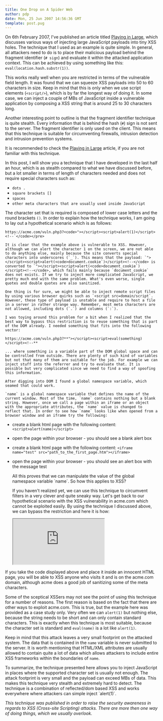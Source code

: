```yaml
---
title: One Drop on A Spider Web
author: pdp
date: Mon, 25 Jun 2007 14:56:36 GMT
template: post.pug
---
```


On 6th February 2007, I've published an article titled [Playing in Large](/blog/playing-in-large), which discusses various ways of injecting large JavaScript payloads into tiny XSS holes. The technique that I used as an example is quite simple. In general, all attackers need to do is to place their malicious payload behind the fragment identifier (`# sign`) and evaluate it within the attacked application context. This can be achieved by using something like this: `eval(location.hash.substr(1))`.

This works really well when you are restricted in terms of the vulnerable field length. It was found that we can squeeze XSS payloads into 50 to 60 characters in size. Keep in mind that this is only when we use script elements (`<script/>`), which is by far the longest way of doing it. In some case, we can inject a couple of MBs of JavaScript inside a vulnerable application by composing a XSS string that is around 25 to 30 characters long.

Another interesting point to outline is that the fragment identifier technique is quite stealth. Every information that is behind the hash (`#`) sign is not sent to the server. The fragment identifier is only used on the client. This means that this technique is suitable for circumventing firewalls, intrusion detection and intrusion prevention systems.

It is recommended to check the [Playing in Large](/blog/playing-in-large) article, if you are not familiar with this technique.

In this post, I will show you a technique that I have developed in the last half an hour, which is as stealth compared to what we have discussed before, but a lot smaller in terms of length of characters needed and does not require special characters such as:

* `dots .`
* `square brackets []`
* `spaces`
* `other meta characters that are usually used inside JavaScript`

The character set that is required is composed of lower case letters and the round brackets `()`. In order to explain how the technique works, I am going to lay out a hypothetical scenario which is as follows:

    https://acme.com/vuln.php3?<code>"></script><script>alert(1)</script><!--`</code></pre>

    It is clear that the example above is vulnerable to XSS. However, although we can alert the character 1 on the screen, we are not able to do anything else, mainly because the site converts special characters into underscores (`_`). This means that the payload: `"></script><script>alert(<code>document.cookie`)</script><!--</code> is converted to `"></script><script>alert(<code>document_cookie`)</script><!--</code>, which fails mainly because `document_cookie` does not exists. If we try to inject more complicated JavaScript, we pretty much end with the same problem. What's even worse, single quotes and double quotes are also sanitized.

    One thing is for sure, we might be able to inject remote script files by using various browser quirks such as `<script src=domain/script`. However, these type of payload is unstable and require to host a file in a server in rather strange way. Remember, most meta characters are not allowed, including dots (`.`) and columns (`:`).

    I was toying around this problem for a bit when I realized that the best way to bypass this restriction is to reuse something that is part of the DOM already. I needed something that fits into the following vector:

    https://acme.com/vuln.php3?**"></script><script>eval(something)</script><!--**

    ... where something is a variable part of the DOM global space and can be controlled from outside. There are plenty of such kind of variables but not that many of them are suitable for the job. For example we can inject stuff into the referrer and try to evaluate that. It is possible but very complicated since we need to find a way of spoofing this information.

    After digging into DOM I found a global namespace variable, which seamed that could work.

    `name` is a global namespace variable that defines the name of the current window. Most of the time, `name` contains nothing but a blank string. However, once we call a page within an iframe or an object with the appropriate attributes, the `name` value is changed to reflect that. In order to see how `name` looks like when opened from a browser window and an iframe try the following:

* create a blank html page with the following content: `<script>alert(name)</script>`
* open the page within your browser - you should see a blank alert box
* create a blank html page with the following content: `<iframe name="test" src="path_to_the_first_page.htm"></iframe>`
* open the page within your browser - you should see an alert box with the message test

    <div class="message">All this proves that we can manipulate the value of the global namespace variable `name`. So how this applies to XSS?</div>

    If you haven't realized yet, we can use this technique to circumvent filters in a very clever and quite sneaky way. Let's get back to our hypothetical scenario with the XSS vulnerability in acme.com which cannot be exploited easily. By using the technique I discussed above, we can bypass the restriction and here it is how:

    <iframe src="https://acme.com/vuln.php3?%22%3E%3C/script%3E%3Cscript%3E**eval%28name%29**%3C/script%3E%3C%21--" name="**/* your JavaScript payload here*/ alert('xss')**"></iframe>

If you take the code displayed above and place it inside an innocent HTML page, you will be able to XSS anyone who visits it and is on the acme.com domain, although acme does a good job of sanitizing some of the meta characters.

Some of the sceptical XSSers may not see the point of using this technique for a number of reasons. The first reason is based on the fact that there are other ways to exploit acme.com. This is true, but the example here was provided as a case study only. Very often we can `alert(1)` but nothing else, because the string needs to be short and can only contain standard characters. This is exactly when this technique is most suitable, because the character set is standard and `eval(name)` is a lot like `alert(1)`.

Keep in mind that this attack leaves a very small footprint on the attacked system. The data that is contained in the `name` variable is never submitted to the server. It is worth mentioning that HTML/XML attributes are usually allowed to contain quite a lot of data which allows attackers to include entire XSS frameworks within the boundaries of `name`.

<div class="message">To summarize, the technique presented here allows you to inject JavaScript in places where the supported character set is usually not enough. The attack footprint is very small and the payload can exceed MBs of data. This makes this technique very stealth and extremely hard to detect. The technique is a combination of reflected/dom based XSS and works everywhere where attackers can simple inject `alert(1)`.</div>

_This technique was published in order to raise the security awareness in regards to XSS (Cross-site Scripting) attacks. There are more then one way of doing things, which we usually overlook._
